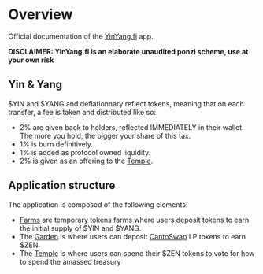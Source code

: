 # Overview

Official documentation of the [YinYang.fi](https://app.yinyang.fi) app.

**DISCLAIMER: YinYang.fi is an elaborate unaudited ponzi scheme, use at your own risk**

## Yin & Yang

$YIN and $YANG and deflationnary reflect tokens, meaning that on each transfer, a fee is taken and distributed like so:

- 2% are given back to holders, reflected IMMEDIATELY in their wallet. The more you hold, the bigger your share of this tax.
- 1% is burn definitively.
- 1% is added as protocol owned liquidity.
- 2% is given as an offering to the [Temple](./temple.md).

## Application structure

The application is composed of the following elements:

* [Farms](./farms.md) are temporary tokens farms where users deposit tokens to earn the initial supply of $YIN and $YANG.
* The [Garden](./garden.md) is where users can deposit [CantoSwap](https://www.cantoswap.fi/#/swap) LP tokens to earn $ZEN.
* The [Temple](./temple.md) is where users can spend their $ZEN tokens to vote for how to spend the amassed treasury
